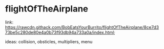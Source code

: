 # flightOfTheAirplane
link: https://rawcdn.githack.com/BobEatsYourBurrito/flightOfTheAirplane/8ce7d373be5c280de80e4a0b73f93db94a733a0a/index.html;

ideas: collision, obsticles, multipliers, menu
